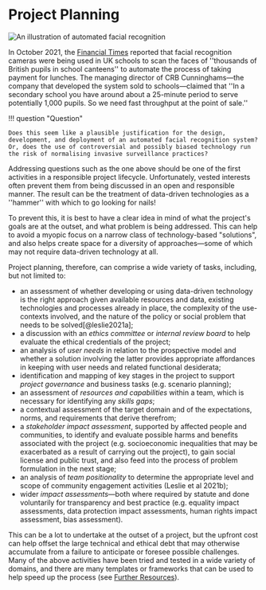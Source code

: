 # Project Planning

![An illustration of automated facial recognition](https://raw.githubusercontent.com/alan-turing-institute/turing-commons/main/docs/assets/images/illustrations/facial-recognition.png)

In October 2021, the [Financial Times](https://www.ft.com/content/af08fe55-39f3-4894-9b2f-4115732395b9) reported that facial recognition cameras were being used in UK schools to scan the faces of ''thousands of British pupils in school canteens'' to automate the process of taking payment for lunches.
The managing director of CRB Cunninghams—the company that developed the system sold to schools—claimed that ''In a secondary school you have around about a 25-minute period to serve potentially 1,000 pupils. So we need fast throughput at the point of sale.''

!!! question "Question"

    Does this seem like a plausible justification for the design, development, and deployment of an automated facial recognition system? Or, does the use of controversial and possibly biased technology run the risk of normalising invasive surveillance practices?

Addressing questions such as the one above should be one of the first activities in a responsible project lifecycle.
Unfortunately, vested interests often prevent them from being discussed in an open and responsible manner.
The result can be the treatment of data-driven technologies as a ''hammer'' with which to go looking for nails!

To prevent this, it is best to have a clear idea in mind of what the project's goals are at the outset, and what problem is being addressed.
This can help to avoid a myopic focus on a narrow class of technology-based "solutions", and also helps create space for a diversity of approaches—some of which may not require data-driven technology at all.

Project planning, therefore, can comprise a wide variety of tasks, including, but not limited to:

- an assessment of whether developing or using data-driven technology is the right approach given available resources and data, existing technologies and processes already in place, the complexity of the use-contexts involved, and the nature of the policy or social problem that needs to be solved[@leslie2021a];
- a discussion with an *ethics committee* or *internal review board* to help evaluate the ethical credentials of the project;
- an analysis of *user needs* in relation to the prospective model and whether a solution involving the latter provides appropriate affordances in keeping with user needs and related functional desiderata;
- identification and mapping of key stages in the project to support *project governance* and business tasks (e.g. scenario planning);
- an assessment of *resources and capabilities* within a team, which is necessary for identifying any *skills gaps*;
- a contextual assessment of the target domain and of the expectations, norms, and requirements that derive therefrom;
- a *stakeholder impact assessment*, supported by affected people and communities, to identify and evaluate possible harms and benefits associated with the project (e.g. socioeconomic inequalities that may be exacerbated as a result of carrying out the project), to gain social license and public trust, and also feed into the process of problem formulation in the next stage;
- an analysis of *team positionality* to determine the appropriate level and scope of community engagement activities (Leslie et al 2021b);
- wider *impact assessments*—both where required by statute and done voluntarily for transparency and best practice (e.g. equality impact assessments, data protection impact assessments, human rights impact assessment, bias assessment).

This can be a lot to undertake at the outset of a project, but the upfront cost can help offset the large technical and ethical debt that may otherwise accumulate from a failure to anticipate or foresee possible challenges.
Many of the above activities have been tried and tested in a wide variety of domains, and there are many templates or frameworks that can be used to help speed up the process (see [Further Resources](../../resources/index.md)).
